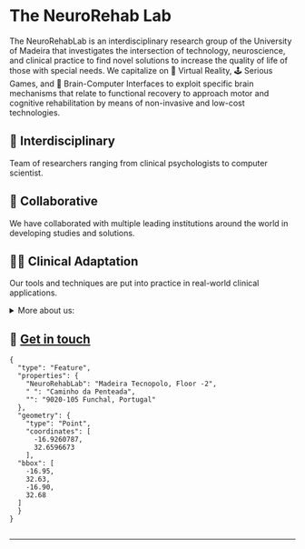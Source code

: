 # The NeuroRehab Lab

The NeuroRehabLab is an interdisciplinary research group of the University of Madeira that investigates the intersection of technology, neuroscience, and clinical practice to find novel solutions to increase the quality of life of those with special needs. We capitalize on 🥽 Virtual Reality, 🕹️ Serious Games, and 🧠 Brain-Computer Interfaces to exploit specific brain mechanisms that relate to functional recovery to approach motor and cognitive rehabilitation by means of non-invasive and low-cost technologies.

## 🧬 Interdisciplinary
Team of researchers ranging from clinical psychologists to computer scientist.

## 🤝 Collaborative
We have collaborated with multiple leading institutions around the world in developing studies and solutions.

## 🧑‍⚕️ Clinical Adaptation
Our tools and techniques are put into practice in real-world clinical applications.

<details> 
	<summary>More about us:</summary>
	<ul>
    <li>🧑‍🔬 Get to know our <a href="https://neurorehablab.arditi.pt/ourteam/">Team</a></li>
	  <li>📚 Refer and cite our <a href="https://neurorehablab.arditi.pt/publications/">Publications</a></li>
    <li>🛠️ Checkout our <a href="https://neurorehablab.arditi.pt/tools/">Tools</a></li>
    <li>🛠️ Learn more about our <a href="https://neurorehablab.arditi.pt/projects/">Projects</a></li>
 	</ul>
</details>

## 📌 [Get in touch](https://neurorehablab.arditi.pt/contact/)

```topojson
{
  "type": "Feature",
  "properties": {
    "NeuroRehabLab": "Madeira Tecnopolo, Floor -2",
    " ": "Caminho da Penteada",
    "": "9020-105 Funchal, Portugal"
  },
  "geometry": {
    "type": "Point",
    "coordinates": [
      -16.9260787,
      32.6596673
    ],
  "bbox": [
    -16.95,
    32.63,
    -16.90,
    32.68
  ]
  }
}


```

---
